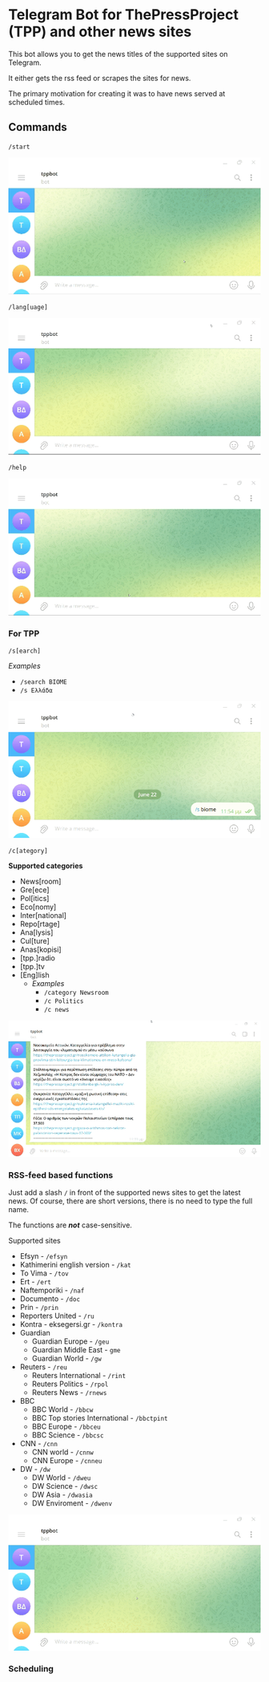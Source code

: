 # Telegram Bot for ThePressProject (TPP) and other news sites

This bot allows you to get the news titles of the supported sites on Telegram.

It either gets the rss feed or scrapes the sites for news.

The primary motivation for creating it was to have news served at scheduled times.



## **Commands**

```title="First encounter""
/start
```

![start_gif](https://github.com/LabAsim/tpp_telegram_bot/blob/master/docs/media/start.gif?raw=true)


```title="Choose your preferred language: Either Greek or English"
/lang[uage]
```

<img alt="lang_gif" src="https://github.com/LabAsim/tpp_telegram_bot/blob/master/docs/media/language.gif?raw=true"/>

```title="Prints the help message"
/help
```


![help_gif](https://github.com/LabAsim/tpp_telegram_bot/blob/master/docs/media/help.gif?raw=true)



### For TPP

```title="Search on TPP based on a keyword"
/s[earch]
```

*Examples*

* `/search BIOME`
* `/s Ελλάδα`


![s_biome_gif](https://github.com/LabAsim/tpp_telegram_bot/blob/master/docs/media/s_biome.gif?raw=true)

```title="Get the latest news of a category"
/c[ategory]
```

**Supported categories**

* News[room]
* Gre[ece]
* Pol[itics]
* Eco[nomy]
* Inter[national]
* Repo[rtage]
* Ana[lysis]
* Cul[ture]
* Anas[kopisi]
* [tpp.]radio
* [tpp.]tv
* [Eng]lish
  * *Examples*
    * `/category Newsroom`
    * `/c Politics`
    * `/c news`


![c_news_gif](https://github.com/LabAsim/tpp_telegram_bot/blob/master/docs/media/c_news.gif?raw=true)


### RSS-feed based functions

Just add a slash `/` in front of the supported news sites to get the latest news.
Of course, there are short versions, there is no need to type the full name.

The functions are ***not*** case-sensitive.

Supported sites

* Efsyn - `/efsyn`
* Kathimerini english version - `/kat`
* To Vima - `/tov`
* Ert - `/ert`
* Naftemporiki - `/naf`
* Documento - `/doc`
* Prin - `/prin`
* Reporters United - `/ru`
* Kontra - eksegersi.gr - `/kontra`
* Guardian
    * Guardian Europe - `/geu`
    * Guardian Middle East - `gme`
    * Guardian World - `/gw`
* Reuters - `/reu`
    * Reuters International - `/rint`
    * Reuters Politics - `/rpol`
    * Reuters News - `/rnews`
* BBC
    * BBC World - `/bbcw`
    * BBC Top stories International - `/bbctpint`
    * BBC Europe - `/bbceu`
    * BBC Science - `/bbcsc`
* CNN - `/cnn`
    * CNN world - `/cnnw`
    * CNN Europe - `/cnneu`
* DW - `/dw`
    * DW World - `/dweu`
    * DW Science - `/dwsc`
    * DW Asia - `/dwasia`
    * DW Enviroment - `/dwenv`


![kontra_gif](https://github.com/LabAsim/tpp_telegram_bot/blob/master/docs/media/kontra.gif?raw=true)


### Scheduling

